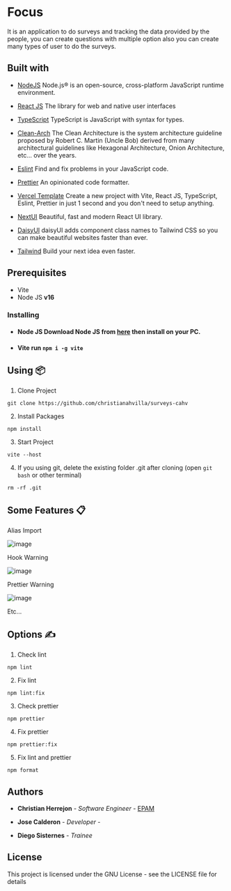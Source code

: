 # Focus

It is an application to do surveys and tracking the data provided by the people, you can create questions with multiple option also you can create many types of user to do the surveys.

## Built with

- [NodeJS](https://nodejs.org/en) Node.js® is an open-source, cross-platform JavaScript runtime environment.

- [React JS](https://react.dev/) The library for web and native user interfaces

- [TypeScript](https://www.typescriptlang.org/) TypeScript is JavaScript with syntax for types.

- [Clean-Arch](https://betterprogramming.pub/the-clean-architecture-beginners-guide-e4b7058c1165) The Clean Architecture is the system architecture guideline proposed by Robert C. Martin (Uncle Bob) derived from many architectural guidelines like Hexagonal Architecture, Onion Architecture, etc... over the years.

- [Eslint](https://eslint.org/) Find and fix problems in your JavaScript code.

- [Prettier](https://prettier.io/) An opinionated code formatter.

- [Vercel Template](https://vite-react-ts-eslint-prettier.vercel.app) Create a new project with Vite, React JS, TypeScript, Eslint, Prettier in just 1 second and you don't need to setup anything.

- [NextUI](https://nextui.org/) Beautiful, fast and modern React UI library.

- [DaisyUI](https://daisyui.com/) daisyUI adds component class names to Tailwind CSS
  so you can make beautiful websites faster than ever.

- [Tailwind](https://tailwindui.com/) Build your next idea even faster.

## Prerequisites

- Vite
- Node JS **v16**

### Installing

- #### Node JS Download Node JS from [here](https://nodejs.org/en) then install on your PC.
- #### Vite run `npm i -g vite`

## Using 📦

1. Clone Project

```
git clone https://github.com/christianahvilla/surveys-cahv
```

2. Install Packages

```
npm install
```

3. Start Project

```
vite --host
```

4. If you using git, delete the existing folder .git after cloning (open `git bash` or other terminal)

```
rm -rf .git
```

## Some Features 📋

Alias Import

![image](https://user-images.githubusercontent.com/70432453/170644457-ede03cca-44e9-4543-94d3-412c9d317063.png)

Hook Warning

![image](https://user-images.githubusercontent.com/70432453/170638708-23a20ffd-156e-494a-84be-b1e1cfdb5c93.png)

Prettier Warning

![image](https://user-images.githubusercontent.com/70432453/170639043-24423ed1-73cc-4730-b270-2acea1ae0c74.png)

Etc...

## Options ✍️

1. Check lint

```
npm lint
```

2. Fix lint

```
npm lint:fix
```

3. Check prettier

```
npm prettier
```

4. Fix prettier

```
npm prettier:fix
```

5. Fix lint and prettier

```
npm format
```

## Authors

- **Christian Herrejon** - _Software Engineer_ - [EPAM](https://www.epam.com/)

- **Jose Calderon** -
  _Developer_ -

- **Diego Sisternes** -
  _Trainee_

## License

This project is licensed under the GNU License - see the LICENSE file for details
